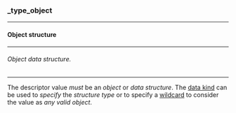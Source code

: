 ### _type_object



------
#### Object structure



------
###### Object data structure.



------
The descriptor value *must* be an *object* or *data structure*. The [data kind](_kind) can be used to *specify* the *structure type* or to specify a [wildcard](_any-object) to consider the value as *any valid object*.